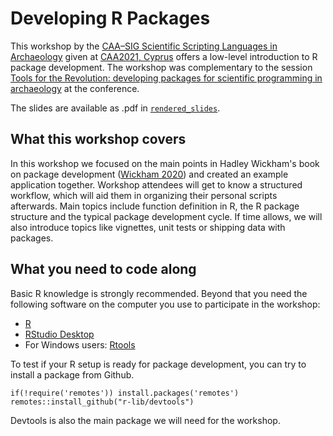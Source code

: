 # Developing R Packages

This workshop by the [CAA–SIG Scientific Scripting Languages in Archaeology](https://sslarch.github.io) given at [CAA2021, Cyprus](https://2021.caaconference.org) offers a low-level introduction to R package development. The workshop was complementary to the session 
[Tools for the Revolution: developing packages for scientific programming in archaeology](https://github.com/sslarch/caa2021_packages) at the conference.

The slides are available as .pdf in [`rendered_slides`](rendered_slides).

## What this workshop covers

In this workshop we focused on the main points in Hadley Wickham's book on package development ([Wickham 2020](https://r-pkgs.org)) and created an example application together. Workshop attendees will get to know a structured workflow, which will aid them in organizing their personal scripts afterwards. Main topics include function definition in R, the R package structure and the typical package development cycle. If time allows, we will also introduce topics like vignettes, unit tests or shipping data with packages.

## What you need to code along

Basic R knowledge is strongly recommended. Beyond that you need the following software on the computer you use to participate in the workshop:

- [R](https://cran.rstudio.com/)
- [RStudio Desktop](https://rstudio.com/products/rstudio/download/#download)
- For Windows users: [Rtools](https://cran.r-project.org/bin/windows/Rtools)

To test if your R setup is ready for package development, you can try to install a package from Github.

```
if(!require('remotes')) install.packages('remotes')
remotes::install_github("r-lib/devtools")
```

Devtools is also the main package we will need for the workshop.
